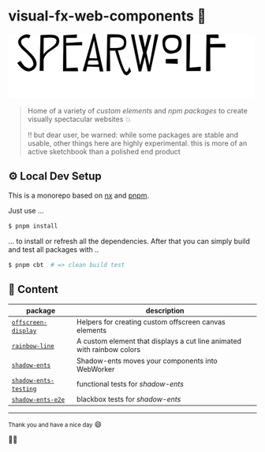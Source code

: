 # visual-fx-web-components 👀

![spearwolf](spearwolf.svg)

> Home of a variety of _custom elements_ and _npm packages_ to create visually spectacular websites :boom:
> 
> ‼️ but dear user, be warned: while some packages are stable and usable, other things here are highly experimental. this is more of an active sketchbook than a polished end product

## ⚙️ Local Dev Setup

This is a monorepo based on [nx](https://nx.dev/) and [pnpm](https://pnpm.io/).


Just use ...

```sh
$ pnpm install
```

... to install or refresh all the dependencies. After that you can simply build and test all packages with ..

```sh
$ pnpm cbt  # => clean build test
```

## 📖 Content

| package | description |
|-|-|
| [`offscreen-display`](packages/offscreen-display/) | Helpers for creating custom offscreen canvas elements |
| [`rainbow-line`](packages/rainbow-line/) | A custom element that displays a cut line animated with rainbow colors |
| [`shadow-ents`](packages/shadow-ents/) | Shadow-ents moves your components into WebWorker |
| [`shadow-ents-testing`](packages/shadow-ents-testing/) | functional tests for _shadow-ents_ |
| [`shadow-ents-e2e`](packages/shadow-ents-e2e/) | blackbox tests for _shadow-ents_ |

---

<small>Thank you and have a nice day</small> 😄

🚀🌱
